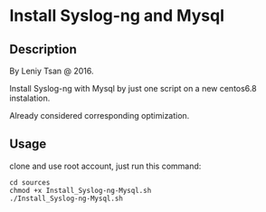 # Install Syslog-ng and Mysql

## Description

By Leniy Tsan @ 2016.

Install Syslog-ng with Mysql by just one script on a new centos6.8 instalation.

Already considered corresponding optimization.

## Usage

clone and use root account, just run this command:

    cd sources
    chmod +x Install_Syslog-ng-Mysql.sh
    ./Install_Syslog-ng-Mysql.sh
